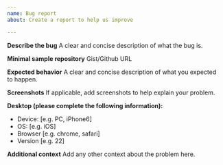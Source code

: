```yaml
---
name: Bug report
about: Create a report to help us improve

---
```


**Describe the bug**
A clear and concise description of what the bug is.

**Minimal sample repository**
Gist/Github URL

**Expected behavior**
A clear and concise description of what you expected to happen.

**Screenshots**
If applicable, add screenshots to help explain your problem.

**Desktop (please complete the following information):**
 - Device: [e.g. PC, iPhone6]
 - OS: [e.g. iOS]
 - Browser [e.g. chrome, safari]
 - Version [e.g. 22]

**Additional context**
Add any other context about the problem here.
